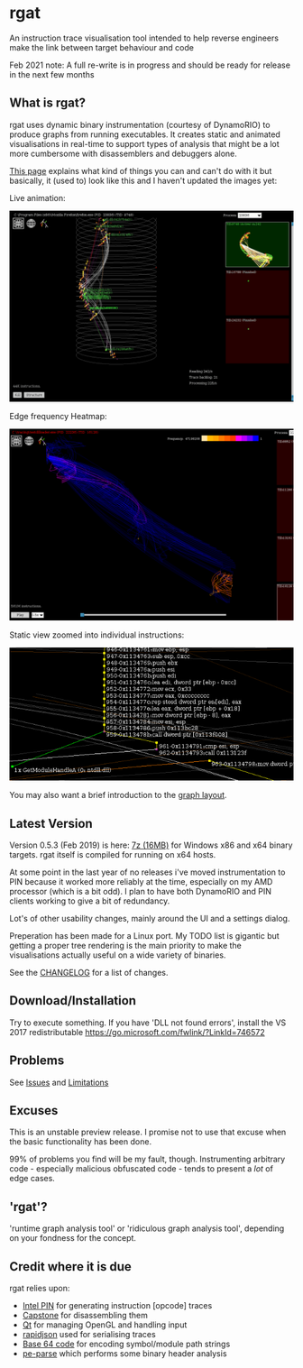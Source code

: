 # rgat
An instruction trace visualisation tool intended to help reverse engineers make the link between target behaviour and code

Feb 2021 note: A full re-write is in progress and should be ready for release in the next few months

## What is rgat?

rgat uses dynamic binary instrumentation (courtesy of DynamoRIO) to produce graphs from running executables. 
It creates static and animated visualisations in real-time to support types of analysis that might be a lot more cumbersome with 
disassemblers and debuggers alone.

[This page](https://github.com/ncatlin/rgat/wiki) explains what kind of things you can and can't do with it but basically, it (used to) look like this and I haven't updated the images yet:

Live animation:

![image](https://github.com/ncatlin/ncatlin/raw/master/ffox-cylinder-anim.gif)

Edge frequency Heatmap:
  
![gametime heatmap](https://github.com/ncatlin/ncatlin/raw/master/heatmapfront.png)

Static view zoomed into individual instructions:

![Static view zoomed into individual instructions](https://github.com/ncatlin/ncatlin/raw/master/frontpage1.png)

You may also want a brief introduction to the [graph layout](https://github.com/ncatlin/rgat/wiki/Graph-Layout).

## Latest Version 

Version 0.5.3 (Feb 2019) is here: [7z (16MB)](https://github.com/ncatlin/rgat/releases/download/0.5.3/rgat-0.5.3.7z) for Windows x86 and x64 binary targets.
rgat itself is compiled for running on x64 hosts.

At some point in the last year of no releases i've moved instrumentation to PIN because it worked more reliably at the time, especially on my AMD processor (which is a bit odd). I plan to have both DynamoRIO and PIN clients working to give a bit of redundancy.

Lot's of other usability changes, mainly around the UI and a settings dialog.

Preperation has been made for a Linux port. My TODO list is gigantic but getting a proper tree rendering is the main priority to make the visualisations actually useful on a wide variety of binaries.

See the [CHANGELOG](https://github.com/ncatlin/rgat/raw/master/CHANGELOG.txt) for a list of changes.

## Download/Installation

Try to execute something. If you have 'DLL not found errors', install the VS 2017 redistributable 
	https://go.microsoft.com/fwlink/?LinkId=746572

## Problems

See [Issues](https://github.com/ncatlin/rgat/issues) and [Limitations](https://github.com/ncatlin/rgat/wiki#limitations)

## Excuses

This is an unstable preview release. I promise not to use that excuse when the basic functionality has been done. 

99% of problems you find will be my fault, though. Instrumenting arbitrary code - especially malicious obfuscated code - tends to present a *lot* of edge cases.

## 'rgat'?

'runtime graph analysis tool' or 'ridiculous graph analysis tool', depending on your fondness for the concept.

## Credit where it is due

rgat relies upon: 

* [Intel PIN](https://software.intel.com/en-us/articles/pin-a-dynamic-binary-instrumentation-tool) for generating instruction [opcode] traces
* [Capstone](http://www.capstone-engine.org/) for disassembling them
* [Qt](https://www.qt.io/) for managing OpenGL and handling input
* [rapidjson](http://rapidjson.org) used for serialising traces
* [Base 64 code](http://www.adp-gmbh.ch/cpp/common/base64.html) for encoding symbol/module path strings
* [pe-parse](https://github.com/trailofbits/pe-parse) which performs some binary header analysis
